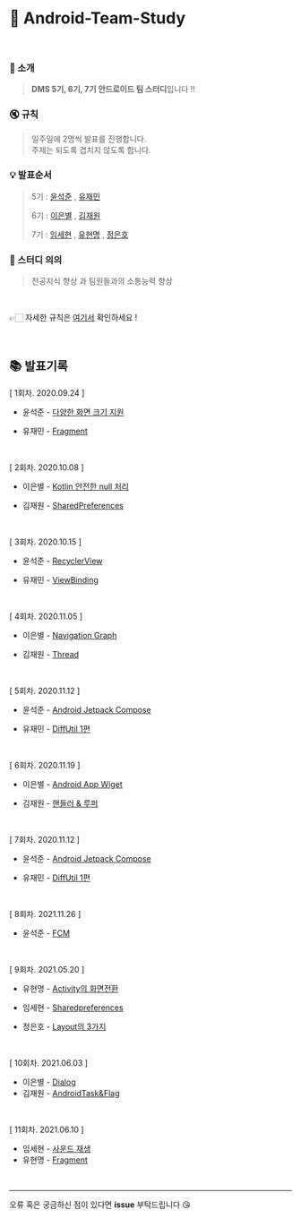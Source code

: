 # 📌 Android-Team-Study 

</br>

### :mega: 소개
 > **DMS 5기, 6기, 7기 안드로이드 팀 스터디**입니다 !!

### :mute: 규칙
> 일주일에 2명씩 발표를 진행합니다.  
> 주제는 되도록 겹치지 않도록 합니다.   

### 💡 발표순서
> 5기 : [윤석준](https://github.com/tjrwns8024) , [유재민](https://github.com/youjmen)
>
> 6기 : [이은별](https://github.com/dlswer23) , [김재원](https://github.com/jaewonkim1468)
> 
> 7기 : [임세현](https://github.com/limsaehyun) , [유현명](https://github.com/aahspringaa4) , [정은호](https://github.com/jungeh5324)


### 📃 스터디 의의
> 전공지식 향상 과 팀원들과의 소통능력 향상



<br/>

👉🏻 자세한 규칙은 [여기서](https://github.com/Develop-Team-Study/Android-Team-Study/blob/master/RULES.md) 확인하세요 !

<br/>


## 📚 발표기록

[ 1회차. 2020.09.24 ] 

- 윤석준 - [다양한 화면 크기 지원](https://github.com/Develop-Team-Study/Android-Team-Study/blob/master/2020.09.24/%EB%8B%A4%EC%96%91%ED%95%9C%20%ED%99%94%EB%A9%B4%20%ED%81%AC%EA%B8%B0%20%EC%A7%80%EC%9B%90.key)

- 유재민 - [Fragment]()

<br/>

[ 2회차. 2020.10.08 ] 

- 이은별 - [Kotlin 안전한 null 처리](https://github.com/Develop-Team-Study/Android-Team-Study/tree/master/2020.10.08)

- 김재원 - [SharedPreferences](https://github.com/jaewonkim1468/AndroidStudy/blob/master/AndroidStudy/SharedPreferences_study.md)

<br/>

[ 3회차. 2020.10.15 ]

- 윤석준 - [RecyclerView](https://github.com/Develop-Team-Study/Android-Team-Study/tree/master/2020.10.15/RecyclerView)

- 유재민 - [ViewBinding](https://github.com/Develop-Team-Study/Android-Team-Study/tree/master/2020.10.15/ViewBinding)
<br/>

[ 4회차. 2020.11.05 ]

- 이은별 - [Navigation Graph](https://github.com/Develop-Team-Study/Android-Team-Study/tree/master/2020.11.05)

- 김재원 - [Thread](https://github.com/Develop-Team-Study/Android-Team-Study/tree/master/2020.11.05)
<br/>

[ 5회차. 2020.11.12 ]

- 윤석준 - [Android Jetpack Compose](https://github.com/Develop-Team-Study/Android-Team-Study/blob/master/2020.11.12/Android%20Jetpack%20Compose.key)

- 유재민 - [DiffUtil 1편](https://github.com/Develop-Team-Study/Android-Team-Study/blob/master/2020.11.12/DiffUtil%201%ED%8E%B8.pptx)
<br/>

[ 6회차. 2020.11.19 ]

- 이은별 - [Android App Wiget](https://github.com/Develop-Team-Study/Android-Team-Study/blob/master/2020.11.19/%EC%95%88%EB%93%9C%EB%A1%9C%EC%9D%B4%EB%93%9C%20%EC%95%B1%20%EC%9C%84%EC%A0%AF%20.key)

- 김재원 - [핸들러 & 루퍼](https://github.com/Develop-Team-Study/Android-Team-Study/blob/master/2020.11.19/%ED%95%B8%EB%93%A4%EB%9F%AC%26%EB%A3%A8%ED%8D%BC.pptx)
<br/>

[ 7회차. 2020.11.12 ]

- 윤석준 - [Android Jetpack Compose](https://github.com/Develop-Team-Study/Android-Team-Study/blob/master/2020.11.12/Android%20Jetpack%20Compose.key)

- 유재민 - [DiffUtil 1편](https://github.com/Develop-Team-Study/Android-Team-Study/blob/master/2020.11.12/DiffUtil%201%ED%8E%B8.pptx)
<br/>


[ 8회차. 2021.11.26 ]

- 윤석준 - [FCM](https://github.com/Develop-Team-Study/Android-Team-Study/tree/master/2020.11.26)
<br/>



[ 9회차. 2021.05.20 ]

- 유현명 - [Activity의 화면전환](https://github.com/Develop-Team-Study/Android-Team-Study/blob/master/2021.05.20/2021.5.20%20Activity%20%ED%99%94%EB%A9%B4%20%EC%A0%84%ED%99%98.pptx)

- 임세현 - [Sharedpreferences](https://github.com/Develop-Team-Study/Android-Team-Study/blob/master/2021.05.20/sharedpreferences_study.pptx)

- 정은호 - [Layout의 3가지](https://github.com/Develop-Team-Study/Android-Team-Study/blob/master/2021.05.20/%EB%A0%88%EC%9D%B4%EC%95%84%EC%9B%83%203%EA%B0%80%EC%A7%80.pptx)

<br/>

[ 10회차. 2021.06.03 ]

- 이은별 - [Dialog](https://github.com/Develop-Team-Study/Android-Team-Study/blob/master/2021.06.03/Dialog.key)
- 김재원 - [AndroidTask&Flag](https://github.com/Develop-Team-Study/Android-Team-Study/blob/master/2021.06.03/AndroidTask%26Flag.key)

<br/>

[ 11회차. 2021.06.10 ]

- 임세현 - [사운드 재생](https://github.com/Develop-Team-Study/Android-Team-Study/tree/master/2021.06.10)
- 유현명 - [Fragment](https://github.com/Develop-Team-Study/Android-Team-Study/tree/master/2021.06.10/Fragment%202021_6_10)

<br/>


--------------
오류 혹은 궁금하신 점이 있다면 **issue** 부탁드립니다 😘


